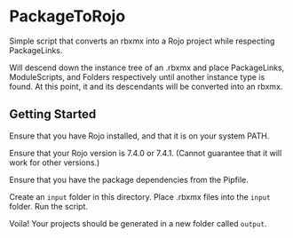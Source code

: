 # PackageToRojo
Simple script that converts an rbxmx into a Rojo project while respecting PackageLinks.

Will descend down the instance tree of an .rbxmx and place PackageLinks, ModuleScripts, and Folders respectively until another instance type is found.
At this point, it and its descendants will be converted into an rbxmx.


## Getting Started
Ensure that you have Rojo installed, and that it is on your system PATH.

Ensure that your Rojo version is 7.4.0 or 7.4.1. (Cannot guarantee that it will work for other versions.)

Ensure that you have the package dependencies from the Pipfile.

Create an `input` folder in this directory.
Place .rbxmx files into the `input` folder.
Run the script.

Voila! Your projects should be generated in a new folder called `output`.